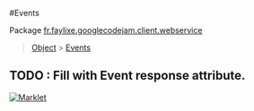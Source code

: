#Events

Package [fr.faylixe.googlecodejam.client.webservice](README.md)<br>
> [Object](../../../../java/lang/Object.md) > [Events](Events.md)

TODO : Fill with Event response attribute.
---
[![Marklet](https://img.shields.io/badge/Generated%20by-Marklet-green.svg)](https://github.com/Faylixe/marklet)